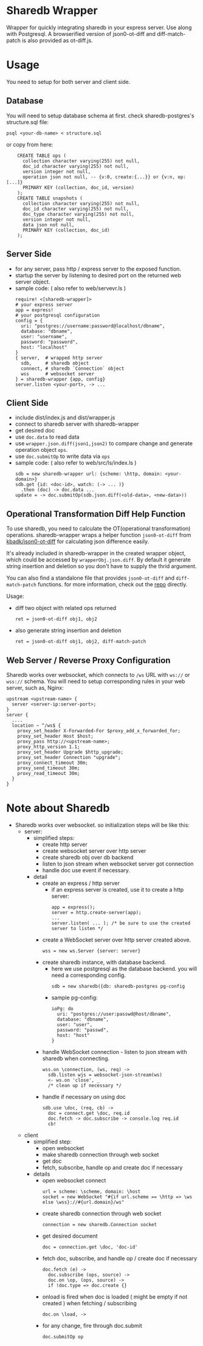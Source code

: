# Sharedb Wrapper

Wrapper for quickly integrating sharedb in your express server. Use along with Postgresql. A browserified version of json0-ot-diff and diff-match-patch is also provided as ot-diff.js.


# Usage

You need to setup for both server and client side.

## Database

You will need to setup database schema at first. check sharedb-postgres's structure.sql file:

    psql <your-db-name> < structure.sql

or copy from here:

```
    CREATE TABLE ops (
      collection character varying(255) not null,
      doc_id character varying(255) not null,
      version integer not null,
      operation json not null, -- {v:0, create:{...}} or {v:n, op:[...]}
      PRIMARY KEY (collection, doc_id, version)
    );
    CREATE TABLE snapshots (
      collection character varying(255) not null,
      doc_id character varying(255) not null,
      doc_type character varying(255) not null,
      version integer not null,
      data json not null,
      PRIMARY KEY (collection, doc_id)
    );
```

## Server Side

 - for any server, pass http / express server to the exposed function.
 - startup the server by listening to desired port on the returned web server object.
 - sample code: ( also refer to web/servevr.ls )
   ```
   require! <[sharedb-wrapper]>
   # your express server
   app = express!
   # your postgresql configuration
   config = {
     uri: "postgres://username:password@localhost/dbname",
     database: "dbname",
     user: "username",
     password: "password",
     host: "localhost"
   }
   { server,  # wrapped http server
     sdb,     # sharedb object
     connect, # sharedb `Connection` object
     wss      # websocket server
   } = sharedb-wrapper {app, config}
   server.listen <your-port>, -> ...
   ```


## Client Side

 - include dist/index.js and dist/wrapper.js
 - connect to sharedb server with sharedb-wrapper
 - get desired doc
 - use `doc.data` to read data
 - use `wrapper.json.diff(json1,json2)` to compare change and generate operation object `ops`.
 - use `doc.submitOp` to write data via `ops`
 - sample code: ( also refer to web/src/ls/index.ls )
   ```
   sdb = new sharedb-wrapper url: {scheme: \http, domain: <your-domain>}
   sdb.get {id: <doc-id>, watch: (-> ... )}
     .then (doc) -> doc.data ... 
   update = -> doc.submitOp(sdb.json.diff(<old-data>, <new-data>))
   ```


## Operational Transformation Diff Help Function

To use sharedb, you need to calculate the OT(operational transformation) operations. sharedb-wrapper wraps a helper function `json0-ot-diff` from [kbadk/json0-ot-diff](https://github.com/kbadk/json0-ot-diff) for calculating json difference easily.

It's already included in sharedb-wrapper in the created wrapper object, which could be accessed by `wrapperObj.json.diff`. By default it generate string insertion and deletion so you don't have to supply the thrid argument.

You can also find a standalone file that provides `json0-ot-diff` and `diff-match-patch` functions. for more information, check out the [repo](https://github.com/kbadk/json0-ot-diff) directly.

Usage:
 - diff two object with related ops returned
   ```
   ret = json0-ot-diff obj1, obj2
   ```

 - also generate string insertion and deletion
   ```
   ret = json0-ot-diff obj1, obj2, diff-match-patch
   ```

## Web Server / Reverse Proxy Configuration

Sharedb works over websocket, which connects to `/ws` URL with `ws://` or `wss://` schema. You will need to setup corresponding rules in your web server, such as, Nginx:

    upstream <upstream-name> {
      server <server-ip:server-port>;
    }
    server {
      ....
      location ~ ^/ws$ {
        proxy_set_header X-Forwarded-For $proxy_add_x_forwarded_for;
        proxy_set_header Host $host;
        proxy_pass http://<upstream-name>;
        proxy_http_version 1.1;
        proxy_set_header Upgrade $http_upgrade;
        proxy_set_header Connection "upgrade";
        proxy_connect_timeout 30m;
        proxy_send_timeout 30m;
        proxy_read_timeout 30m;
      }
    }


# Note about Sharedb

 * Sharedb works over websocket. so initialization steps will be like this:
   * server:
     - simplified steps:
       - create http server
       - create websocket server over http server
       - create sharedb obj over db backend
       - listen to json stream when websocket server got connection
       - handle doc use event if necessary.
     - detail
       - create an express / http server
         - if an express server is created, use it to create a http server:
           ```
           app = express();
           server = http.create-server(app);
           ...
           server.listen( ... ); /* be sure to use the created server to listen */
           ```
       - create a WebSocket server over http server created above.
         ```
         wss = new ws.Server {server: server}
         ```
       - create sharedb instance, with database backend.
         - here we use postgresql as the database backend. you will need a corresponding config.
           ```
           sdb = new sharedb({db: sharedb-postgres pg-config
           ```
         - sample pg-config:
           ```
           ioPg: do
             uri: "postgres://user:passwd@host/dbname",
             database: "dbname",
             user: "user",
             password: "passwd",
             host: "host"
           }
           ```
       - handle WebSocket connection - listen to json stream with sharedb when connecting.
         ```
         wss.on \connection, (ws, req) ->
           sdb.listen wjs = websocket-json-stream(ws)
           <- ws.on 'close', _
           /* clean up if necessary */
         ```
       - handle if necessary on using doc
         ```
         sdb.use \doc, (req, cb) ->
           doc = connect.get \doc, req.id
           doc.fetch -> doc.subscribe -> console.log req.id
           cb!
         ```
   * client
     - simplified step:
       - open websocket
       - make sharedb connection through web socket
       - get doc
       - fetch, subscribe, handle op and create doc if necessary
     - details
       - open websocket connect
         ```
         url = scheme: \scheme, domain: \host
         socket = new WebSocket "#{if url.scheme == \http => \ws else \wss}://#{url.domain}/ws"
         ```
       - create sharedb connection through web socket
         ```
         connection = new sharedb.Connection socket
         ```
       - get desired document
         ```
         doc = connection.get \doc, 'doc-id'
         ```
       - fetch doc, subscribe, and handle op / create doc if necessary
         ```
         doc.fetch (e) ->
           doc.subscribe (ops, source) ->
           doc.on \op, (ops, source) ->
           if !doc.type => doc.create {}
         ```
       - onload is fired when doc is loaded ( might be empty if not created ) when fetching / subscribing
         ```
         doc.on \load, ->
         ```
       - for any change, fire through doc.submit
         ```
         doc.submitOp op
         ```

